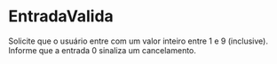 # EntradaValida
Solicite que o usuário entre com um valor inteiro entre 1 e 9 (inclusive). Informe que a entrada 0 sinaliza um cancelamento.
